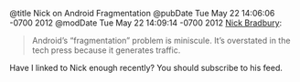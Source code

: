 @title Nick on Android Fragmentation
@pubDate Tue May 22 14:06:06 -0700 2012
@modDate Tue May 22 14:09:14 -0700 2012
<a href="http://nick.typepad.com/blog/2012/05/androids-overblown-fragmentation-problem.html">Nick Bradbury</a>:

>Android’s “fragmentation” problem is miniscule. It’s overstated in the tech press because it generates traffic.

Have I linked to Nick enough recently? You should subscribe to his feed.
